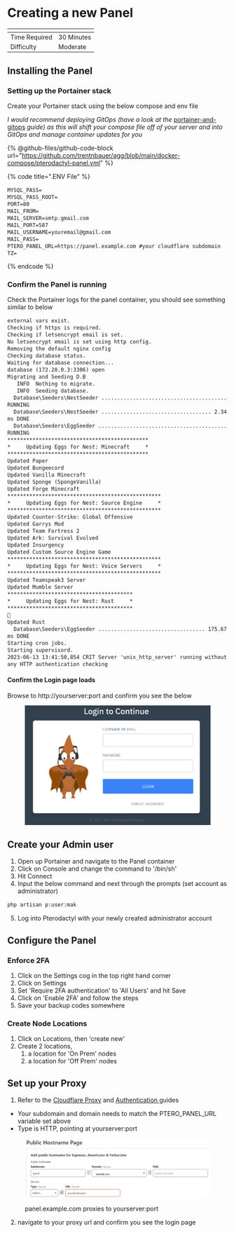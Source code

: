 # Creating a new Panel

<table data-view="cards"><thead><tr><th></th><th></th></tr></thead><tbody><tr><td>Time Required</td><td>30 Minutes</td></tr><tr><td>Difficulty</td><td>Moderate</td></tr></tbody></table>

## Installing the Panel

### Setting up the Portainer stack

Create your Portainer stack using the below compose and env file

_I would recommend deploying GitOps (have a look at the_ [portainer-and-gitops](../../service-overviews/portainer-and-gitops/ "mention") _guide) as this will shift your compose file off of your server and into GitOps and manage container updates for you_

{% @github-files/github-code-block url="https://github.com/trentnbauer/agg/blob/main/docker-compose/pterodactyl-panel.yml" %}

{% code title=".ENV File" %}
```
MYSQL_PASS=
MYSQL_PASS_ROOT=
PORT=80
MAIL_FROM=
MAIL_SERVER=smtp.gmail.com
MAIL_PORT=587
MAIL_USERNAME=youremail@gmail.com
MAIL_PASS=
PTERO_PANEL_URL=https://panel.example.com #your cloudflare subdomain
TZ=
```
{% endcode %}

### Confirm the Panel is running

Check the Portainer logs for the panel container, you should see something similar to below

```
external vars exist.
Checking if https is required.
Checking if letsencrypt email is set.
No letsencrypt email is set using http config.
Removing the default nginx config
Checking database status.
Waiting for database connection...
database (172.28.0.3:3306) open
Migrating and Seeding D.B
   INFO  Nothing to migrate.  
   INFO  Seeding database.  
  Database\Seeders\NestSeeder ........................................ RUNNING  
  Database\Seeders\NestSeeder ................................... 2.34 ms DONE  
  Database\Seeders\EggSeeder ......................................... RUNNING  
*********************************************
*     Updating Eggs for Nest: Minecraft     *
*********************************************
Updated Paper
Updated Bungeecord
Updated Vanilla Minecraft
Updated Sponge (SpongeVanilla)
Updated Forge Minecraft
*************************************************
*     Updating Eggs for Nest: Source Engine     *
*************************************************
Updated Counter-Strike: Global Offensive
Updated Garrys Mod
Updated Team Fortress 2
Updated Ark: Survival Evolved
Updated Insurgency
Updated Custom Source Engine Game
*************************************************
*     Updating Eggs for Nest: Voice Servers     *
*************************************************
Updated Teamspeak3 Server
Updated Mumble Server
****************************************
*     Updating Eggs for Nest: Rust     *
****************************************

Updated Rust
  Database\Seeders\EggSeeder .................................. 175.67 ms DONE  
Starting cron jobs.
Starting supervisord.
2023-06-13 13:41:50,854 CRIT Server 'unix_http_server' running without any HTTP authentication checking
```

#### Confirm the Login page loads

Browse to http://yourserver:port and confirm you see the below

<figure><img src="../../.gitbook/assets/image (29).png" alt=""><figcaption></figcaption></figure>

## Create your Admin user

1. Open up Portainer and navigate to the Panel container
2. Click on Console and change the command to '/bin/sh'
3. Hit Connect
4. Input the below command and next through the prompts (set account as administrator)

```sh
php artisan p:user:mak
```

5. Log into Pterodactyl with your newly created administrator account

## Configure the Panel

### Enforce 2FA

1. Click on the Settings cog in the top right hand corner
2. Click on Settings
3. Set 'Require 2FA authentication' to 'All Users' and hit Save
4. Click on 'Enable 2FA' and follow the steps
5. Save your backup codes somewhere

### Create Node Locations

1. Click on Locations, then 'create new'
2. Create 2 locations,
   1. a location for 'On Prem' nodes
   2. a location for 'Off Prem' nodes

## Set up your Proxy

1. Refer to the [Cloudflare Proxy](../cloudflare-guides/tunnel/create-a-proxy-public-hostname.md) and [Authentication ](../cloudflare-guides/tunnel/enable-authentication.md)guides

* Your subdomain and domain needs to match the PTERO\_PANEL\_URL variable set above
* Type is HTTP, pointing at yourserver:port

<figure><img src="../../.gitbook/assets/image (50).png" alt=""><figcaption><p>panel.example.com proxies to yourserver:port</p></figcaption></figure>

2. navigate to your proxy url and confirm you see the login page
